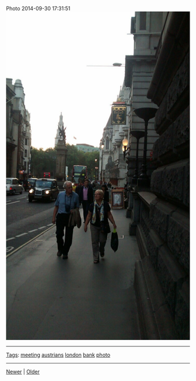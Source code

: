 <!--
title: Photo 2014-09-30 17
date: 2020-06-28T14:49:39.989Z
tags: meeting, austrians, london, bank, photo
-->




Photo 2014-09-30 17:31:51
![](98817635237-0.jpg)

<!--BOTTOM-POST-NAVIGATION-->
---

[Tags](tags.md): [meeting](tag-meeting.md) [austrians](tag-austrians.md) [london](tag-london.md) [bank](tag-bank.md) [photo](tag-photo.md)

---

[Newer](98790880052.md) | [Older](98822233947.md)